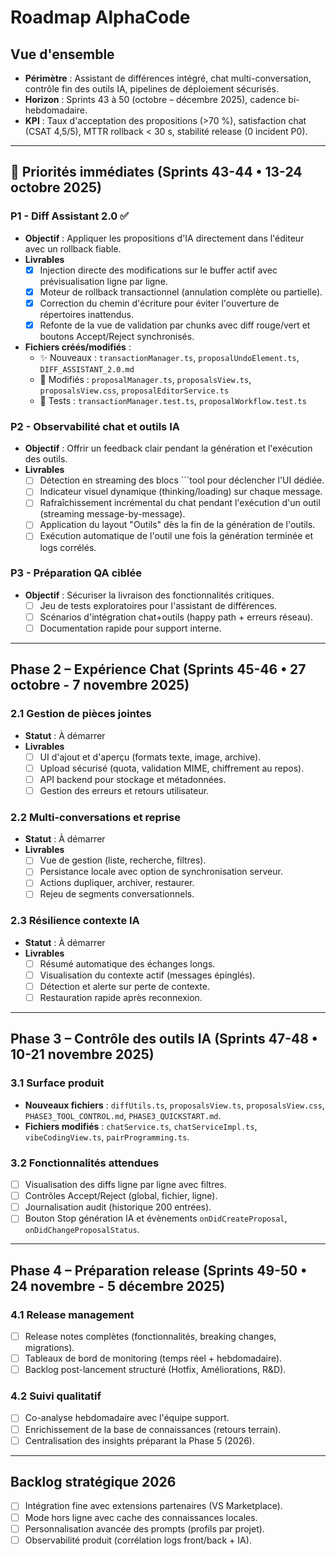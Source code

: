 # Roadmap AlphaCode

## Vue d'ensemble
- **Périmètre** : Assistant de différences intégré, chat multi-conversation, contrôle fin des outils IA, pipelines de déploiement sécurisés.
- **Horizon** : Sprints 43 à 50 (octobre – décembre 2025), cadence bi-hebdomadaire.
- **KPI** : Taux d'acceptation des propositions (>70 %), satisfaction chat (CSAT 4,5/5), MTTR rollback < 30 s, stabilité release (0 incident P0).

---

## 🔴 Priorités immédiates (Sprints 43-44 • 13-24 octobre 2025)

### P1 - Diff Assistant 2.0 ✅
- **Objectif** : Appliquer les propositions d'IA directement dans l'éditeur avec un rollback fiable.
- **Livrables**
  - [x] Injection directe des modifications sur le buffer actif avec prévisualisation ligne par ligne.
  - [x] Moteur de rollback transactionnel (annulation complète ou partielle).
  - [x] Correction du chemin d'écriture pour éviter l'ouverture de répertoires inattendus.
  - [x] Refonte de la vue de validation par chunks avec diff rouge/vert et boutons Accept/Reject synchronisés.
- **Fichiers créés/modifiés** :
  - ✨ Nouveaux : `transactionManager.ts`, `proposalUndoElement.ts`, `DIFF_ASSISTANT_2.0.md`
  - 🔧 Modifiés : `proposalManager.ts`, `proposalsView.ts`, `proposalsView.css`, `proposalEditorService.ts`
  - 🧪 Tests : `transactionManager.test.ts`, `proposalWorkflow.test.ts`

### P2 - Observabilité chat et outils IA
- **Objectif** : Offrir un feedback clair pendant la génération et l'exécution des outils.
- **Livrables**
  - [ ] Détection en streaming des blocs ```tool pour déclencher l'UI dédiée.
  - [ ] Indicateur visuel dynamique (thinking/loading) sur chaque message.
  - [ ] Rafraîchissement incrémental du chat pendant l'exécution d'un outil (streaming message-by-message).
  - [ ] Application du layout "Outils" dès la fin de la génération de l'outils.
  - [ ] Exécution automatique de l'outil une fois la génération terminée et logs corrélés.

### P3 - Préparation QA ciblée
- **Objectif** : Sécuriser la livraison des fonctionnalités critiques.
  - [ ] Jeu de tests exploratoires pour l'assistant de différences.
  - [ ] Scénarios d'intégration chat+outils (happy path + erreurs réseau).
  - [ ] Documentation rapide pour support interne.

---

## Phase 2 – Expérience Chat (Sprints 45-46 • 27 octobre - 7 novembre 2025)

### 2.1 Gestion de pièces jointes
- **Statut** : À démarrer
- **Livrables**
  - [ ] UI d'ajout et d'aperçu (formats texte, image, archive).
  - [ ] Upload sécurisé (quota, validation MIME, chiffrement au repos).
  - [ ] API backend pour stockage et métadonnées.
  - [ ] Gestion des erreurs et retours utilisateur.

### 2.2 Multi-conversations et reprise
- **Statut** : À démarrer
- **Livrables**
  - [ ] Vue de gestion (liste, recherche, filtres).
  - [ ] Persistance locale avec option de synchronisation serveur.
  - [ ] Actions dupliquer, archiver, restaurer.
  - [ ] Rejeu de segments conversationnels.

### 2.3 Résilience contexte IA
- **Statut** : À démarrer
- **Livrables**
  - [ ] Résumé automatique des échanges longs.
  - [ ] Visualisation du contexte actif (messages épinglés).
  - [ ] Détection et alerte sur perte de contexte.
  - [ ] Restauration rapide après reconnexion.

---

## Phase 3 – Contrôle des outils IA (Sprints 47-48 • 10-21 novembre 2025)

### 3.1 Surface produit
- **Nouveaux fichiers** : `diffUtils.ts`, `proposalsView.ts`, `proposalsView.css`, `PHASE3_TOOL_CONTROL.md`, `PHASE3_QUICKSTART.md`.
- **Fichiers modifiés** : `chatService.ts`, `chatServiceImpl.ts`, `vibeCodingView.ts`, `pairProgramming.ts`.

### 3.2 Fonctionnalités attendues
- [ ] Visualisation des diffs ligne par ligne avec filtres.
- [ ] Contrôles Accept/Reject (global, fichier, ligne).
- [ ] Journalisation audit (historique 200 entrées).
- [ ] Bouton Stop génération IA et évènements `onDidCreateProposal`, `onDidChangeProposalStatus`.

---

## Phase 4 – Préparation release (Sprints 49-50 • 24 novembre - 5 décembre 2025)

### 4.1 Release management
- [ ] Release notes complètes (fonctionnalités, breaking changes, migrations).
- [ ] Tableaux de bord de monitoring (temps réel + hebdomadaire).
- [ ] Backlog post-lancement structuré (Hotfix, Améliorations, R&D).

### 4.2 Suivi qualitatif
- [ ] Co-analyse hebdomadaire avec l'équipe support.
- [ ] Enrichissement de la base de connaissances (retours terrain).
- [ ] Centralisation des insights préparant la Phase 5 (2026).

---

## Backlog stratégique 2026
- [ ] Intégration fine avec extensions partenaires (VS Marketplace).
- [ ] Mode hors ligne avec cache des connaissances locales.
- [ ] Personnalisation avancée des prompts (profils par projet).
- [ ] Observabilité produit (corrélation logs front/back + IA).
